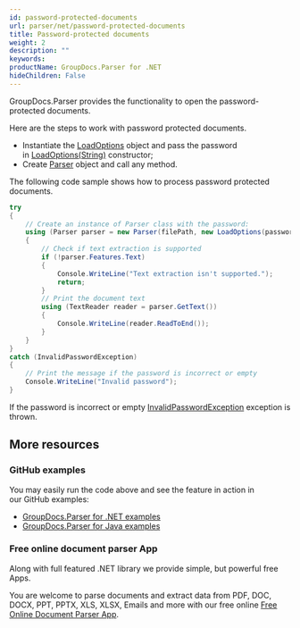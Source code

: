 ```yaml
---
id: password-protected-documents
url: parser/net/password-protected-documents
title: Password-protected documents
weight: 2
description: ""
keywords: 
productName: GroupDocs.Parser for .NET
hideChildren: False
---
```

GroupDocs.Parser provides the functionality to open the password-protected documents.

Here are the steps to work with password protected documents.

*   Instantiate the [LoadOptions](https://apireference.groupdocs.com/net/parser/groupdocs.parser.options/loadoptions) object and pass the password in [LoadOptions(String)](https://apireference.groupdocs.com/net/parser/groupdocs.parser.options/loadoptions/constructors/4) constructor;
*   Create [Parser](https://apireference.groupdocs.com/net/parser/groupdocs.parser/parser) object and call any method.

The following code sample shows how to process password protected documents.

```csharp
try
{
    // Create an instance of Parser class with the password:
    using (Parser parser = new Parser(filePath, new LoadOptions(password)))
    {
        // Check if text extraction is supported
        if (!parser.Features.Text)
        {
            Console.WriteLine("Text extraction isn't supported.");
            return;
        }
        // Print the document text
        using (TextReader reader = parser.GetText())
        {
            Console.WriteLine(reader.ReadToEnd());
        }
    }
}
catch (InvalidPasswordException)
{
    // Print the message if the password is incorrect or empty
    Console.WriteLine("Invalid password");
}
```

If the password is incorrect or empty [InvalidPasswordException](https://apireference.groupdocs.com/net/parser/groupdocs.parser.exceptions/invalidpasswordexception) exception is thrown.

## More resources

### GitHub examples

You may easily run the code above and see the feature in action in our GitHub examples:

*   [GroupDocs.Parser for .NET examples](https://github.com/groupdocs-parser/GroupDocs.Parser-for-.NET)    
*   [GroupDocs.Parser for Java examples](https://github.com/groupdocs-parser/GroupDocs.Parser-for-Java)    

### Free online document parser App

Along with full featured .NET library we provide simple, but powerful free Apps.

You are welcome to parse documents and extract data from PDF, DOC, DOCX, PPT, PPTX, XLS, XLSX, Emails and more with our free online [Free Online Document Parser App](https://products.groupdocs.app/parser).